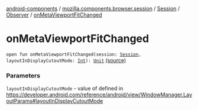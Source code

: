 [android-components](../../../index.md) / [mozilla.components.browser.session](../../index.md) / [Session](../index.md) / [Observer](index.md) / [onMetaViewportFitChanged](./on-meta-viewport-fit-changed.md)

# onMetaViewportFitChanged

`open fun onMetaViewportFitChanged(session: `[`Session`](../index.md)`, layoutInDisplayCutoutMode: `[`Int`](https://kotlinlang.org/api/latest/jvm/stdlib/kotlin/-int/index.html)`): `[`Unit`](https://kotlinlang.org/api/latest/jvm/stdlib/kotlin/-unit/index.html) [(source)](https://github.com/mozilla-mobile/android-components/blob/master/components/browser/session/src/main/java/mozilla/components/browser/session/Session.kt#L106)

### Parameters

`layoutInDisplayCutoutMode` - value of defined in https://developer.android.com/reference/android/view/WindowManager.LayoutParams#layoutInDisplayCutoutMode